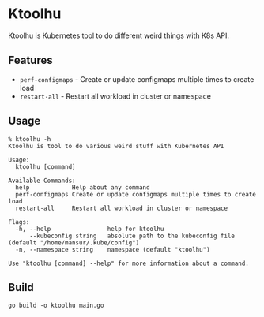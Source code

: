 # Ktoolhu

Ktoolhu is Kubernetes tool to do different weird things with K8s API.

## Features

- `perf-configmaps` - Create or update configmaps multiple times to create load
- `restart-all`     - Restart all workload in cluster or namespace

## Usage

```shell
% ktoolhu -h
Ktoolhu is tool to do various weird stuff with Kubernetes API

Usage:
  ktoolhu [command]

Available Commands:
  help            Help about any command
  perf-configmaps Create or update configmaps multiple times to create load
  restart-all     Restart all workload in cluster or namespace

Flags:
  -h, --help                help for ktoolhu
      --kubeconfig string   absolute path to the kubeconfig file (default "/home/mansur/.kube/config")
  -n, --namespace string    namespace (default "ktoolhu")

Use "ktoolhu [command] --help" for more information about a command.
```

## Build

```shell
go build -o ktoolhu main.go
```
